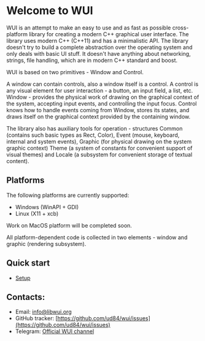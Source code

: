 # Welcome to WUI

WUI is an attempt to make an easy to use and as fast as possible cross-platform library for creating a modern C++ graphical user interface. The library uses modern C++ (C++11) and has a minimalistic API. The library doesn't try to build a complete abstraction over the operating system and only deals with basic UI stuff. It doesn't have anything about networking, strings, file handling, which are in modern C++ standard and boost.

WUI is based on two primitives - Window and Control.

A window can contain controls, also a window itself is a control. A control is any visual element for user interaction - a button, an input field, a list, etc. Window - provides the physical work of drawing on the graphical context of the system, accepting input events, and controlling the input focus. Control knows how to handle events coming from Window, stores its states, and draws itself on the graphical context provided by the containing window.

The library also has auxiliary tools for operation - structures Common (contains such basic types as Rect, Color), Event (mouse, keyboard, internal and system events), Graphic (for physical drawing on the system graphic context) Theme (a system of constants for convenient support of visual themes) and Locale (a subsystem for convenient storage of textual content).

## Platforms

The following platforms are currently supported:

* Windows (WinAPI + GDI)
* Linux (X11 + xcb)

Work on MacOS platform will be completed soon.

All platform-dependent code is collected in two elements - window and graphic (rendering subsystem).

## Quick start

* [Setup](howto/receive/)

## Contacts:

* Email: [info@libwui.org](mailto:info@libwui.org)
* GitHub tracker: [https://github.com/ud84/wui/issues](https://github.com/ud84/wui/issues)
* Telegram: [Official WUI channel](https://t.me/libwui)
